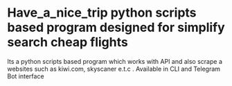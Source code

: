 # Have_a_nice_trip python scripts based program designed for simplify search cheap flights  

Its a python scripts based program which works with API and also scrape a websites such as kiwi.com, skyscaner e.t.c .
Available in CLI and Telegram Bot interface 
